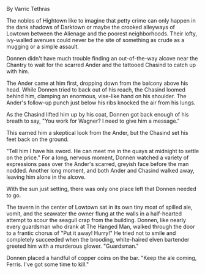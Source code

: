 By Varric Tethras

The nobles of Hightown like to imagine that petty crime can only happen in the dank shadows of Darktown or maybe the crooked alleyways of Lowtown between the Alienage and the poorest neighborhoods. Their lofty, ivy-walled avenues could never be the site of something as crude as a mugging or a simple assault.

Donnen didn't have much trouble finding an out-of-the-way alcove near the Chantry to wait for the scarred Ander and the tattooed Chasind to catch up with him.

The Ander came at him first, dropping down from the balcony above his head. While Donnen tried to back out of his reach, the Chasind loomed behind him, clamping an enormous, vise-like hand on his shoulder. The Ander's follow-up punch just below his ribs knocked the air from his lungs.

As the Chasind lifted him up by his coat, Donnen got back enough of his breath to say, "You work for Wagner? I need to give him a message."

This earned him a skeptical look from the Ander, but the Chasind set his feet back on the ground.

"Tell him I have his sword. He can meet me in the quays at midnight to settle on the price." For a long, nervous moment, Donnen watched a variety of expressions pass over the Ander's scarred, greyish face before the man nodded. Another long moment, and both Ander and Chasind walked away, leaving him alone in the alcove.

With the sun just setting, there was only one place left that Donnen needed to go.

The tavern in the center of Lowtown sat in its own tiny moat of spilled ale, vomit, and the seawater the owner flung at the walls in a half-hearted attempt to scour the seagull crap from the building. Donnen, like nearly every guardsman who drank at The Hanged Man, walked through the door to a frantic chorus of "Put it away! Hurry!" He tried not to smile and completely succeeded when the brooding, white-haired elven bartender greeted him with a murderous glower. "Guardsman."

Donnen placed a handful of copper coins on the bar. "Keep the ale coming, Ferris. I've got some time to kill."
